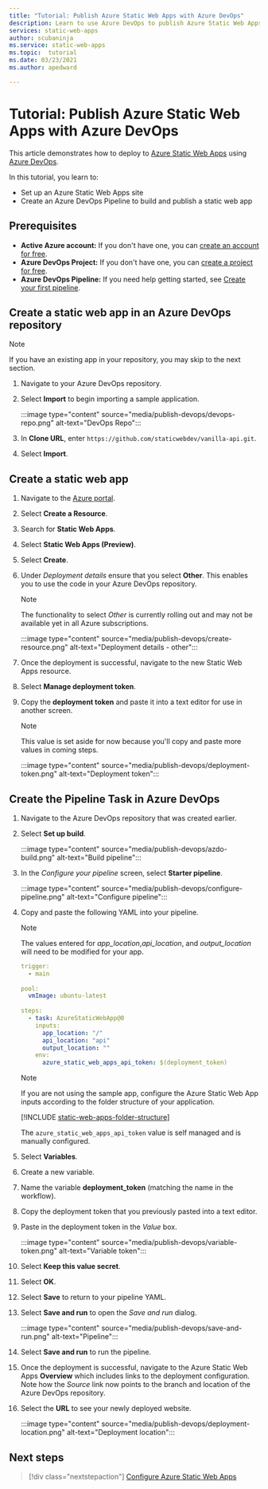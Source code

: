 ```yaml
---
title: "Tutorial: Publish Azure Static Web Apps with Azure DevOps"
description: Learn to use Azure DevOps to publish Azure Static Web Apps.
services: static-web-apps
author: scubaninja
ms.service: static-web-apps
ms.topic:  tutorial
ms.date: 03/23/2021
ms.author: apedward

---
```


# Tutorial: Publish Azure Static Web Apps with Azure DevOps

This article demonstrates how to deploy to [Azure Static Web Apps](./overview.md) using [Azure DevOps](https://dev.azure.com/).

In this tutorial, you learn to:

- Set up an Azure Static Web Apps site
- Create an Azure DevOps Pipeline to build and publish a static web app

## Prerequisites

- **Active Azure account:** If you don't have one, you can [create an account for free](https://azure.microsoft.com/free/).
- **Azure DevOps Project:** If you don't have one, you can [create a project for free](https://azure.microsoft.com/pricing/details/devops/azure-devops-services/).
- **Azure DevOps Pipeline:** If you need help getting started, see [Create your first pipeline](https://docs.microsoft.com/azure/devops/pipelines/create-first-pipeline?view=azure-devops&preserve-view=true).

## Create a static web app in an Azure DevOps repository

  > [!NOTE]
  > If you have an existing app in your repository, you may skip to the next section.

1. Navigate to your Azure DevOps repository.

1. Select **Import** to begin importing a sample application.
  
    :::image type="content" source="media/publish-devops/devops-repo.png" alt-text="DevOps Repo":::

1. In **Clone URL**, enter `https://github.com/staticwebdev/vanilla-api.git`.

1. Select **Import**.

## Create a static web app

1. Navigate to the [Azure portal](https://portal.azure.com).

1. Select **Create a Resource**.

1. Search for **Static Web Apps**.

1. Select **Static Web Apps (Preview)**.

1. Select **Create**.

1. Under _Deployment details_ ensure that you select **Other**. This enables you to use the code in your Azure DevOps repository.

    > [!NOTE]
    > The functionality to select _Other_ is currently rolling out and may not be available yet in all Azure subscriptions.

    :::image type="content" source="media/publish-devops/create-resource.png" alt-text="Deployment details - other":::

1. Once the deployment is successful, navigate to the new Static Web Apps resource.

1. Select **Manage deployment token**.

1. Copy the **deployment token** and paste it into a text editor for use in another screen.

    > [!NOTE]
    > This value is set aside for now because you'll copy and paste more values in coming steps.

    :::image type="content" source="media/publish-devops/deployment-token.png" alt-text="Deployment token":::

## Create the Pipeline Task in Azure DevOps

1. Navigate to the Azure DevOps repository that was created earlier.

1. Select **Set up build**.

    :::image type="content" source="media/publish-devops/azdo-build.png" alt-text="Build pipeline":::

1. In the *Configure your pipeline* screen, select **Starter pipeline**.

    :::image type="content" source="media/publish-devops/configure-pipeline.png" alt-text="Configure pipeline":::

1. Copy and paste the following YAML into your pipeline.

    > [!NOTE]
    > The values entered for _app_location_,_api_location_, and _output_location_ will need to be modified for your app.  

    ```yaml
    trigger:​
      - main​
    ​
    pool:​
      vmImage: ubuntu-latest​
    ​
    steps:​
      - task: AzureStaticWebApp@0​
        inputs:​
          app_location: "/" ​
          api_location: "api​"
          output_location: ""
        env:​
          azure_static_web_apps_api_token: $(deployment_token)
    ```

    > [!NOTE]
    > If you are not using the sample app, configure the Azure Static Web App inputs according to the folder structure of your application.

    [!INCLUDE [static-web-apps-folder-structure](../../includes/static-web-apps-folder-structure.md)]

    The `azure_static_web_apps_api_token` value is self managed and is manually configured.

1. Select **Variables**.

1. Create a new variable.

1. Name the variable **deployment_token** (matching the name in the workflow).

1. Copy the deployment token that you previously pasted into a text editor.

1. Paste in the deployment token in the _Value_ box.

    :::image type="content" source="media/publish-devops/variable-token.png" alt-text="Variable token":::

1. Select **Keep this value secret**.

1. Select **OK**.

1. Select **Save** to return to your pipeline YAML.

1. Select **Save and run** to open the _Save and run_ dialog.

    :::image type="content" source="media/publish-devops/save-and-run.png" alt-text="Pipeline":::

1. Select **Save and run** to run the pipeline.

1. Once the deployment is successful, navigate to the Azure Static Web Apps **Overview** which includes links to the deployment configuration. Note how the _Source_ link now points to the branch and location of the Azure DevOps repository.

1. Select the **URL** to see your newly deployed website.

    :::image type="content" source="media/publish-devops/deployment-location.png" alt-text="Deployment location":::

## Next steps

> [!div class="nextstepaction"]
> [Configure Azure Static Web Apps](./configuration.md)
